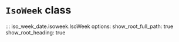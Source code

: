 # `IsoWeek` class

::: iso_week_date.isoweek.IsoWeek
    options:
        show_root_full_path: true
        show_root_heading: true
